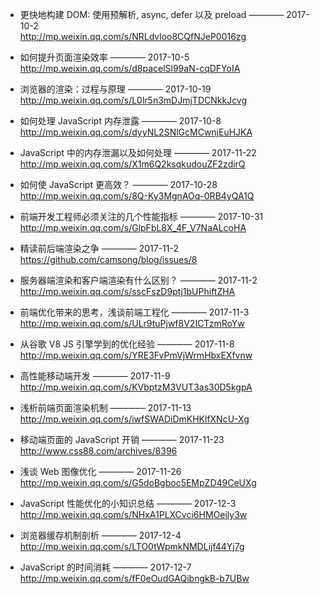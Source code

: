 
- 更快地构建 DOM: 使用预解析, async, defer 以及 preload  ———— 2017-10-2  
http://mp.weixin.qq.com/s/NRLdvloo8CQfNJeP0016zg

- 如何提升页面渲染效率  ———— 2017-10-5  
http://mp.weixin.qq.com/s/d8pacelSl99aN-cqDFYoIA

- 浏览器的渲染：过程与原理  ———— 2017-10-19  
http://mp.weixin.qq.com/s/L0lr5n3mDJmjTDCNkkJcvg

- 如何处理 JavaScript 内存泄露  ———— 2017-10-8  
http://mp.weixin.qq.com/s/dyyNL2SNlGcMCwnjEuHJKA

- JavaScript 中的内存泄漏以及如何处理  ———— 2017-11-22  
http://mp.weixin.qq.com/s/X1m6Q2ksqkudouZF2zdirQ

- 如何使 JavaScript 更高效？  ———— 2017-10-28  
http://mp.weixin.qq.com/s/8Q-Ky3MgnAOq-0RB4yQA1Q

- 前端开发工程师必须关注的几个性能指标   ———— 2017-10-31  
http://mp.weixin.qq.com/s/GlpFbL8X_4F_V7NaALcoHA

- 精读前后端渲染之争   ———— 2017-11-2  
https://github.com/camsong/blog/issues/8

- 服务器端渲染和客户端渲染有什么区别？   ———— 2017-11-2  
http://mp.weixin.qq.com/s/sscFszD9ptj1bUPhiftZHA

- 前端优化带来的思考，浅谈前端工程化  ———— 2017-11-3  
http://mp.weixin.qq.com/s/ULr9tuPjwf8V2ICTzmRoYw

- 从谷歌 V8 JS 引擎学到的优化经验  ———— 2017-11-8  
http://mp.weixin.qq.com/s/YRE3FvPmVjWrmHbxEXfvnw

- 高性能移动端开发   ———— 2017-11-9   
http://mp.weixin.qq.com/s/KVbptzM3VUT3as30D5kgpA

- 浅析前端页面渲染机制  ———— 2017-11-13  
http://mp.weixin.qq.com/s/iwfSWADiDmKHKlfXNcU-Xg

- 移动端页面的 JavaScript 开销 ———— 2017-11-23  
http://www.css88.com/archives/8396

- 浅谈 Web 图像优化 ———— 2017-11-26  
http://mp.weixin.qq.com/s/G5doBgboc5EMpZD49CeUXg

- JavaScript 性能优化的小知识总结 ———— 2017-12-3  
http://mp.weixin.qq.com/s/NHxA1PLXCvci6HMOeily3w

- 浏览器缓存机制剖析  ———— 2017-12-4  
http://mp.weixin.qq.com/s/LTO0tWpmkNMDLijf44Yj7g

- JavaScript 的时间消耗  ———— 2017-12-7  
http://mp.weixin.qq.com/s/fF0eOudGAQibngkB-b7UBw